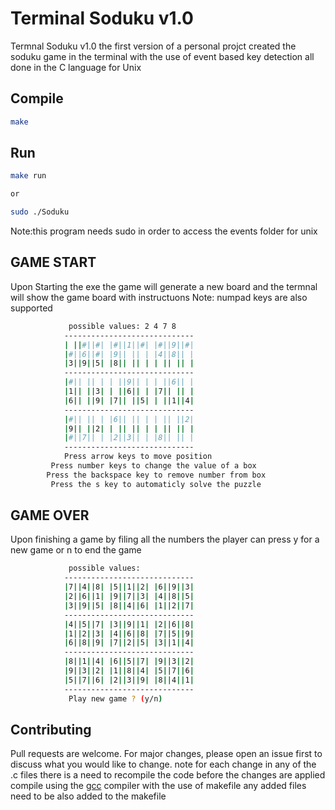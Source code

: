 # Terminal Soduku v1.0

Termnal Soduku v1.0 the first version of a personal projct created the soduku game in the terminal
with the use of event based key detection all done in the C language for Unix

## Compile

```bash
make
```
## Run


```bash
make run

or

sudo ./Soduku
```
Note:this program needs sudo in order to access the events folder for unix 

## GAME START

Upon Starting the exe the game will generate a new board and the termnal will show the game board 
with instructuons 
Note: numpad keys are also supported

```bash
			 possible values: 2 4 7 8 
			-----------------------------
			| ||#||#| |#||1||#| |#||9||#| 
			|#||6||#| |9|| || | |4||8|| | 
			|3||9||5| |8|| || | | || || | 
			-----------------------------
			|#|| || | | ||9|| | | ||6|| | 
			|1|| ||3| | ||6|| | |7|| || | 
			|6|| ||9| |7|| ||5| | ||1||4| 
			-----------------------------
			|#|| || | |6|| || | | || ||2| 
			|9|| ||2| | || || | | || || | 
			|#||7|| | |2||3|| | |8|| || | 
			-----------------------------
			Press arrow keys to move position
		 Press number keys to change the value of a box
		Press the backspace key to remove number from box
		 Press the s key to automaticly solve the puzzle
```

## GAME OVER

Upon finishing a game by filing all the numbers the player can press y for a new game or n to end the game

```bash
			 possible values: 
			-----------------------------
			|7||4||8| |5||1||2| |6||9||3| 
			|2||6||1| |9||7||3| |4||8||5| 
			|3||9||5| |8||4||6| |1||2||7| 
			-----------------------------
			|4||5||7| |3||9||1| |2||6||8| 
			|1||2||3| |4||6||8| |7||5||9| 
			|6||8||9| |7||2||5| |3||1||4| 
			-----------------------------
			|8||1||4| |6||5||7| |9||3||2| 
			|9||3||2| |1||8||4| |5||7||6| 
			|5||7||6| |2||3||9| |8||4||1| 
			-----------------------------
			 Play new game ? (y/n)

```

## Contributing
Pull requests are welcome. For major changes, please open an issue first to discuss what you would like to change.
note for each change in any of the .c files there is a need to recompile the code before the changes are applied
compile using the [gcc](https://gcc.gnu.org/) compiler with the use of makefile any added files need to be also added 
to the makefile


```bash
```
